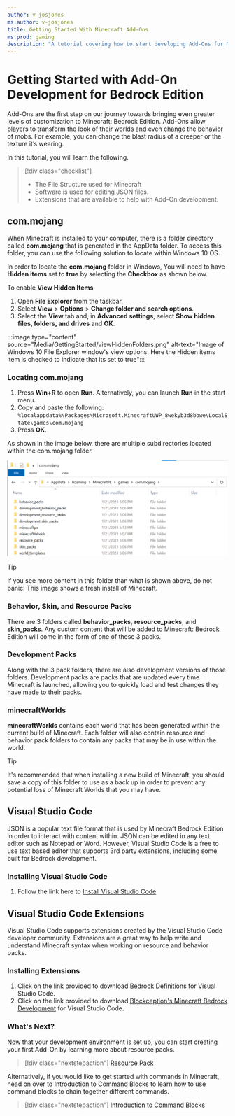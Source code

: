 ```yaml
---
author: v-josjones
ms.author: v-josjones
title: Getting Started With Minecraft Add-Ons
ms.prod: gaming
description: "A tutorial covering how to start developing Add-Ons for Minecraft: Bedrock Edition by learning about the common tools used by Creators and how content is added into Minecraft"
---
```


# Getting Started with Add-On Development for Bedrock Edition

Add-Ons are the first step on our journey towards bringing even greater levels of customization to Minecraft: Bedrock Edition. Add-Ons allow players to transform the look of their worlds and even change the behavior of mobs. For example, you can change the blast radius of a creeper or the texture it’s wearing.

In this tutorial, you will learn the following.

>[!div class="checklist"]
> - The File Structure used for Minecraft
> - Software is used for editing JSON files.
> - Extensions that are available to help with Add-On development.

## com.mojang

When Minecraft is installed to your computer, there is a folder directory called **com.mojang** that is generated in the AppData folder. To access this folder, you can use the following solution to locate within Windows 10 OS.

In order to locate the **com.mojang** folder in Windows, You will need to have **Hidden items** set to **true** by selecting the **Checkbox** as shown below.

To enable **View Hidden Items**

1. Open **File Explorer** from the taskbar.
1. Select **View** > **Options** > **Change folder and search options**.
1. Select the **View** tab and, in **Advanced settings**, select **Show hidden files, folders, and drives** and **OK**.

:::image type="content" source="Media/GettingStarted/viewHiddenFolders.png" alt-text="Image of Windows 10 File Explorer window's view options. Here the Hidden items item is checked to indicate that its set to true":::

### Locating com.mojang

1. Press **Win+R** to open **Run**. Alternatively, you can launch **Run** in the start menu.
1. Copy and paste the following: `%localappdata%\Packages\Microsoft.MinecraftUWP_8wekyb3d8bbwe\LocalState\games\com.mojang`
1. Press **OK**.

As shown in the image below, there are multiple subdirectories located within the com.mojang folder.

![Image of com.mojang on a Windows Explorer environment.](Media/GettingStarted/comMojang.png)

> [!TIP]
> If you see more content in this folder than what is shown above, do not panic! This image shows a fresh install of Minecraft.

### Behavior, Skin, and Resource Packs

There are 3 folders called **behavior_packs**, **resource_packs**, and **skin_packs**. Any custom content that will be added to Minecraft: Bedrock Edition will come in the form of one of these 3 packs.

### Development Packs

Along with the 3 pack folders, there are also development versions of those folders. Development packs are packs that are updated every time Minecraft is launched, allowing you to quickly load and test changes they have made to their packs.

### minecraftWorlds

**minecraftWorlds** contains each world that has been generated within the current build of Minecraft. Each folder will also contain resource and behavior pack folders to contain any packs that may be in use within the world.
> [!TIP]
> It's recommended that when installing a new build of Minecraft, you should save a copy of this folder to use as a back up in order to prevent any potential loss of Minecraft Worlds that you may have.

## Visual Studio Code

JSON is a popular text file format that is used by Minecraft Bedrock Edition in order to interact with content within. JSON can be edited in any text editor such as Notepad or Word. However, Visual Studio Code is a free to use text based editor that supports 3rd party extensions, including some built for Bedrock development.

### Installing Visual Studio Code

1. Follow the link here to [Install Visual Studio Code](https://code.visualstudio.com/Download)

## Visual Studio Code Extensions

Visual Studio Code supports extensions created by the Visual Studio Code developer community. Extensions are a great way to help write and understand Minecraft syntax when working on resource and behavior packs.

### Installing Extensions

1. Click on the link provided to download [Bedrock Definitions](https://marketplace.visualstudio.com/items?itemName=destruc7i0n.vscode-bedrock-definitions) for Visual Studio Code.
1. Click on the link provided to download [Blockception's Minecraft Bedrock Development](https://marketplace.visualstudio.com/items?itemName=BlockceptionLtd.blockceptionvscodeminecraftbedrockdevelopmentextension) for Visual Studio Code.

### What's Next?

Now that your development environment is set up, you can start creating your first Add-On by learning more about resource packs.

> [!div class="nextstepaction"]
> [Resource Pack](ResourcePack.md)

Alternatively, if you would like to get started with commands in Minecraft, head on over to Introduction to Command Blocks to learn how to use command blocks to chain together different commands.

> [!div class="nextstepaction"]
> [Introduction to Command Blocks](CommandBlocks.md)

